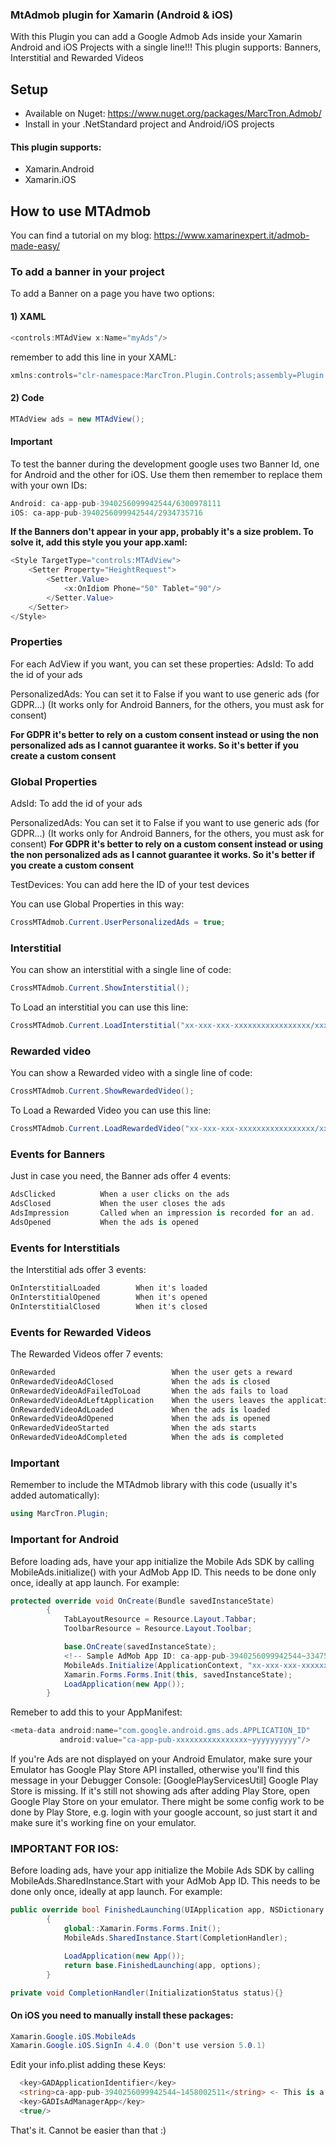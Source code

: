 ### MtAdmob plugin for Xamarin (Android & iOS)

With this Plugin you can add a Google Admob Ads inside your Xamarin Android and iOS Projects with a single line!!!
This plugin supports: Banners, Interstitial and Rewarded Videos


## Setup
* Available on Nuget: https://www.nuget.org/packages/MarcTron.Admob/
* Install in your .NetStandard project and Android/iOS projects

#### This plugin supports:
* Xamarin.Android
* Xamarin.iOS


## How to use MTAdmob

 You can find a tutorial on my blog: https://www.xamarinexpert.it/admob-made-easy/


### To add a banner in your project

To add a Banner on a page you have two options:

#### 1) XAML

```csharp
<controls:MTAdView x:Name="myAds"/>
```

remember to add this line in your XAML:
```csharp
xmlns:controls="clr-namespace:MarcTron.Plugin.Controls;assembly=Plugin.MtAdmob"
```

#### 2) Code
```csharp
MTAdView ads = new MTAdView();
```

#### Important

To test the banner during the development google uses two Banner Id, one for Android and the other for iOS. Use them then remember to replace them with your own IDs:
```csharp
Android: ca-app-pub-3940256099942544/6300978111
iOS: ca-app-pub-3940256099942544/2934735716
```

**If the Banners don't appear in your app, probably it's a size problem. To solve it, add this style you your app.xaml:**
```csharp
<Style TargetType="controls:MTAdView">
    <Setter Property="HeightRequest">
        <Setter.Value>
            <x:OnIdiom Phone="50" Tablet="90"/>
        </Setter.Value>
    </Setter>
</Style>
```

### Properties

For each AdView if you want, you can set these properties:
AdsId: To add the id of your ads

PersonalizedAds: You can set it to False if you want to use generic ads (for GDPR...) (It works only for Android Banners, for the others, you must ask for consent)

**For GDPR it's better to rely on a custom consent instead or using the non personalized ads as I cannot guarantee it works. So it's better if you create a custom consent**

### Global Properties

AdsId: To add the id of your ads

PersonalizedAds: You can set it to False if you want to use generic ads (for GDPR...) (It works only for Android Banners, for the others, you must ask for consent)
**For GDPR it's better to rely on a custom consent instead or using the non personalized ads as I cannot guarantee it works. So it's better if you create a custom consent**

TestDevices: You can add here the ID of your test devices

You can use Global Properties in this way:
```csharp
CrossMTAdmob.Current.UserPersonalizedAds = true;
```

### Interstitial

You can show an interstitial with a single line of code:
```csharp
CrossMTAdmob.Current.ShowInterstitial();
```
To Load an interstitial you can use this line:
```csharp
CrossMTAdmob.Current.LoadInterstitial("xx-xxx-xxx-xxxxxxxxxxxxxxxxx/xxxxxxxxxx");
```

### Rewarded video

You can show a Rewarded video with a single line of code:
```csharp
CrossMTAdmob.Current.ShowRewardedVideo();
```
To Load a Rewarded Video you can use this line:
```csharp
CrossMTAdmob.Current.LoadRewardedVideo("xx-xxx-xxx-xxxxxxxxxxxxxxxxx/xxxxxxxxxx");
```

### Events for Banners

Just in case you need, the Banner ads offer 4 events:
```csharp
AdsClicked		    When a user clicks on the ads
AdsClosed		    When the user closes the ads
AdsImpression	    Called when an impression is recorded for an ad.
AdsOpened		    When the ads is opened
```

### Events for Interstitials

the Interstitial ads offer 3 events:
```csharp
OnInterstitialLoaded        When it's loaded
OnInterstitialOpened        When it's opened
OnInterstitialClosed        When it's closed
```

### Events for Rewarded Videos

The Rewarded Videos offer 7 events:
```csharp
OnRewarded                          When the user gets a reward
OnRewardedVideoAdClosed             When the ads is closed
OnRewardedVideoAdFailedToLoad       When the ads fails to load
OnRewardedVideoAdLeftApplication    When the users leaves the application
OnRewardedVideoAdLoaded             When the ads is loaded
OnRewardedVideoAdOpened             When the ads is opened
OnRewardedVideoStarted              When the ads starts
OnRewardedVideoAdCompleted          When the ads is completed
```

### Important

Remember to include the MTAdmob library with this code (usually it's added automatically):
```csharp
using MarcTron.Plugin;
```


### Important for Android

Before loading ads, have your app initialize the Mobile Ads SDK by calling MobileAds.initialize() with your AdMob App ID. 
This needs to be done only once, ideally at app launch. For example:

```csharp
protected override void OnCreate(Bundle savedInstanceState)
        {
            TabLayoutResource = Resource.Layout.Tabbar;
            ToolbarResource = Resource.Layout.Toolbar;

            base.OnCreate(savedInstanceState);
            <!-- Sample AdMob App ID: ca-app-pub-3940256099942544~3347511713 -->
            MobileAds.Initialize(ApplicationContext, "xx-xxx-xxx-xxxxxxxxxxxxxxxx~xxxxxxxxxx");
            Xamarin.Forms.Forms.Init(this, savedInstanceState); 
            LoadApplication(new App());
        }
```
Remeber to add this to your AppManifest:
```csharp
<meta-data android:name="com.google.android.gms.ads.APPLICATION_ID"
           android:value="ca-app-pub-xxxxxxxxxxxxxxxx~yyyyyyyyyy"/>
```
If you're Ads are not displayed on your Android Emulator, make sure your Emulator has Google Play Store API installed, otherwise you'll find this message in your Debugger Console:
[GooglePlayServicesUtil] Google Play Store is missing.
If it's still not showing ads after adding Play Store, open Google Play Store on your emulator. There might be some config work to be done by Play Store, e.g. login with your google account, so just start it and make sure it's working fine on your emulator.


### IMPORTANT FOR IOS:

Before loading ads, have your app initialize the Mobile Ads SDK by calling MobileAds.SharedInstance.Start with your AdMob App ID. 
This needs to be done only once, ideally at app launch. For example:

```csharp
public override bool FinishedLaunching(UIApplication app, NSDictionary options)
        {
            global::Xamarin.Forms.Forms.Init();
            MobileAds.SharedInstance.Start(CompletionHandler);

            LoadApplication(new App());
            return base.FinishedLaunching(app, options);
        }

private void CompletionHandler(InitializationStatus status){}
```

#### On iOS you need to manually install these packages: 
```csharp
Xamarin.Google.iOS.MobileAds
Xamarin.Google.iOS.SignIn 4.4.0 (Don't use version 5.0.1)
```

Edit your info.plist adding these Keys:
```csharp
  <key>GADApplicationIdentifier</key>
  <string>ca-app-pub-3940256099942544~1458002511</string> <- This is a test key, replace it with your APPID
  <key>GADIsAdManagerApp</key>
  <true/>
```


That's it. Cannot be easier than that :)
